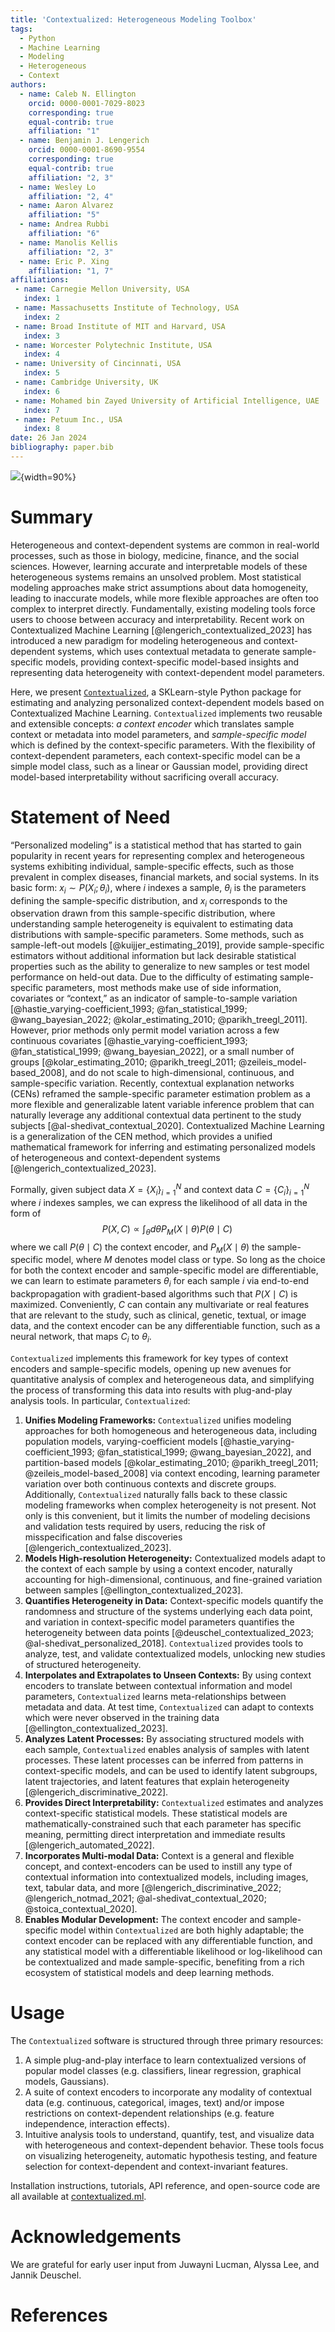 ```yaml
---
title: 'Contextualized: Heterogeneous Modeling Toolbox'
tags:
  - Python
  - Machine Learning
  - Modeling
  - Heterogeneous
  - Context
authors:
  - name: Caleb N. Ellington
    orcid: 0000-0001-7029-8023
    corresponding: true
    equal-contrib: true
    affiliation: "1"
  - name: Benjamin J. Lengerich
    orcid: 0000-0001-8690-9554
    corresponding: true
    equal-contrib: true
    affiliation: "2, 3"
  - name: Wesley Lo
    affiliation: "2, 4"
  - name: Aaron Alvarez
    affiliation: "5"
  - name: Andrea Rubbi
    affiliation: "6"
  - name: Manolis Kellis
    affiliation: "2, 3"
  - name: Eric P. Xing
    affiliation: "1, 7"
affiliations:
 - name: Carnegie Mellon University, USA
   index: 1
 - name: Massachusetts Institute of Technology, USA
   index: 2
 - name: Broad Institute of MIT and Harvard, USA
   index: 3
 - name: Worcester Polytechnic Institute, USA
   index: 4
 - name: University of Cincinnati, USA
   index: 5
 - name: Cambridge University, UK
   index: 6
 - name: Mohamed bin Zayed University of Artificial Intelligence, UAE
   index: 7
 - name: Petuum Inc., USA
   index: 8
date: 26 Jan 2024
bibliography: paper.bib
---
```



![](figs/contextualized_logo.png){width=90%}


# Summary
Heterogeneous and context-dependent systems are common in real-world processes, such as those in biology, medicine, finance, and the social sciences. 
However, learning accurate and interpretable models of these heterogeneous systems remains an unsolved problem. 
Most statistical modeling approaches make strict assumptions about data homogeneity, leading to inaccurate models, while more flexible approaches are often too complex to interpret directly.
Fundamentally, existing modeling tools force users to choose between accuracy and interpretability.
Recent work on Contextualized Machine Learning [@lengerich_contextualized_2023] has introduced a new paradigm for modeling heterogeneous and context-dependent systems, which uses contextual metadata to generate sample-specific models, providing context-specific model-based insights and representing data heterogeneity with context-dependent model parameters.

Here, we present [`Contextualized`](https://contextualized.ml/), a SKLearn-style Python package for estimating and analyzing personalized context-dependent models based on Contextualized Machine Learning.
`Contextualized` implements two reusable and extensible concepts: *a context encoder* which translates sample context or metadata into model parameters, and *sample-specific model* which is defined by the context-specific parameters.
With the flexibility of context-dependent parameters, each context-specific model can be a simple model class, such as a linear or Gaussian model, providing direct model-based interpretability without sacrificing overall accuracy.

# Statement of Need

“Personalized modeling” is a statistical method that has started to gain popularity in recent years for representing complex and heterogeneous systems exhibiting individual, sample-specific effects, such as those prevalent in complex diseases, financial markets, and social systems. 
In its basic form: $x_i \sim P(X_i ;θ_i)$, where $i$ indexes a sample, $θ_i$ is the parameters defining the sample-specific distribution, and $x_i$ corresponds to the observation drawn from this sample-specific distribution, where understanding sample heterogeneity is equivalent to estimating data distributions with sample-specific parameters.
Some methods, such as sample-left-out models [@kuijjer_estimating_2019], provide sample-specific estimators without additional information but lack desirable statistical properties such as the ability to generalize to new samples or test model performance on held-out data.
Due to the difficulty of estimating sample-specific parameters, most methods make use of side information, covariates or “context,” as an indicator of sample-to-sample variation [@hastie_varying-coefficient_1993; @fan_statistical_1999; @wang_bayesian_2022; @kolar_estimating_2010; @parikh_treegl_2011]. 
However, prior methods only permit model variation across a few continuous covariates [@hastie_varying-coefficient_1993; @fan_statistical_1999; @wang_bayesian_2022], or a small number of groups [@kolar_estimating_2010; @parikh_treegl_2011; @zeileis_model-based_2008], and do not scale to high-dimensional, continuous, and sample-specific variation.
Recently, contextual explanation networks (CENs) reframed the sample-specific parameter estimation problem as a more flexible and generalizable latent variable inference problem that can naturally leverage any additional contextual data pertinent to the study subjects [@al-shedivat_contextual_2020]. 
Contextualized Machine Learning is a generalization of the CEN method, which provides a unified mathematical framework for inferring and estimating personalized models of heterogeneous and context-dependent systems [@lengerich_contextualized_2023].

Formally, given subject data $X = \{X_i\}_{i=1}^N$ and context data $C = \{C_i\}_{i=1}^N$ where $i$ indexes samples, we can express the likelihood of all data in the form of 
$$P(X,C) \propto \int_{\theta} d\theta P_M (X \mid \theta) P ( \theta \mid C)\,$$
where we call $P ( \theta \mid C)$ the context encoder, and $P_M (X \mid \theta)$ the sample-specific model, where $M$ denotes model class or type.
So long as the choice for both the context encoder and sample-specific model are differentiable, we can learn to estimate parameters $\theta_i$ for each sample $i$ via end-to-end backpropagation with gradient-based algorithms 
such that $P(X \mid C)$ is maximized.
Conveniently, $C$ can contain any multivariate or real features that are relevant to the study, such as clinical, genetic, textual, or image data, and the context encoder can be any differentiable function, such as a neural network, that maps $C_i$ to $\theta_i$.

`Contextualized` implements this framework for key types of context encoders and sample-specific models, opening up new avenues for quantitative analysis of complex and heterogeneous data, and simplifying the process of transforming this data into results with plug-and-play analysis tools. In particular, `Contextualized`:

1. **Unifies Modeling Frameworks:** `Contextualized` unifies modeling approaches for both homogeneous and heterogeneous data, including population models, varying-coefficient models [@hastie_varying-coefficient_1993; @fan_statistical_1999; @wang_bayesian_2022], and partition-based models [@kolar_estimating_2010; @parikh_treegl_2011; @zeileis_model-based_2008] via context encoding, learning parameter variation over both continuous contexts and discrete groups.
Additionally, `Contextualized` naturally falls back to these classic modeling frameworks when complex heterogeneity is not present.
Not only is this convenient, but it limits the number of modeling decisions and validation tests required by users, reducing the risk of misspecification and false discoveries [@lengerich_contextualized_2023].
2. **Models High-resolution Heterogeneity:** Contextualized models adapt to the context of each sample by using a context encoder, naturally accounting for high-dimensional, continuous, and fine-grained variation between samples [@ellington_contextualized_2023].
3. **Quantifies Heterogeneity in Data:** Context-specific models quantify the randomness and structure of the systems underlying each data point, and variation in context-specific model parameters quantifies the heterogeneity between data points [@deuschel_contextualized_2023; @al-shedivat_personalized_2018].
`Contextualized` provides tools to analyze, test, and validate contextualized models, unlocking new studies of structured heterogeneity.
4. **Interpolates and Extrapolates to Unseen Contexts:** By using context encoders to translate between contextual information and model parameters, `Contextualized` learns meta-relationships between metadata and data. At test time, `Contextualized` can adapt to contexts which were never observed in the training data [@ellington_contextualized_2023].
5. **Analyzes Latent Processes:** By associating structured models with each sample, `Contextualized` enables analysis of samples with latent processes.
These latent processes can be inferred from patterns in context-specific models, and can be used to identify latent subgroups, latent trajectories, and latent features that explain heterogeneity [@lengerich_discriminative_2022].
6. **Provides Direct Interpretability:** `Contextualized` estimates and analyzes context-specific statistical models. 
These statistical models are mathematically-constrained such that each parameter has specific meaning, permitting direct interpretation and immediate results [@lengerich_automated_2022].
7. **Incorporates Multi-modal Data:** Context is a general and flexible concept, and context-encoders can be used to instill any type of contextual information into contextualized models, including images, text, tabular data, and more [@lengerich_discriminative_2022; @lengerich_notmad_2021; @al-shedivat_contextual_2020; @stoica_contextual_2020].
8. **Enables Modular Development:** The context encoder and sample-specific model within `Contextualized` are both highly adaptable; the context encoder can be replaced with any differentiable function, and any statistical model with a differentiable likelihood or log-likelihood can be contextualized and made sample-specific, benefiting from a rich ecosystem of statistical models and deep learning methods.

# Usage

The `Contextualized` software is structured through three primary resources:

1. A simple plug-and-play interface to learn contextualized versions of popular model classes (e.g. classifiers, linear regression, graphical models, Gaussians).
2. A suite of context encoders to incorporate any modality of contextual data (e.g. continuous, categorical, images, text) and/or impose restrictions on context-dependent relationships (e.g. feature independence, interaction effects).
3. Intuitive analysis tools to understand, quantify, test, and visualize data with heterogeneous and context-dependent behavior. 
These tools focus on visualizing heterogeneity, automatic hypothesis testing, and feature selection for context-dependent and context-invariant features.

Installation instructions, tutorials, API reference, and open-source code are all available at [contextualized.ml](https://contextualized.ml).


# Acknowledgements

We are grateful for early user input from Juwayni Lucman, Alyssa Lee, and Jannik Deuschel.


# References
